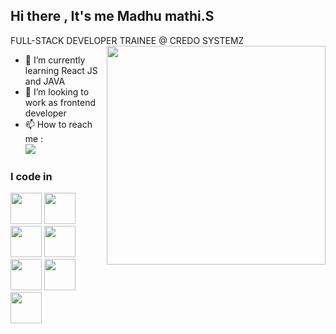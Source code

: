## Hi there , It's me Madhu mathi.S

FULL-STACK DEVELOPER TRAINEE @ CREDO SYSTEMZ
<img align="right" width="350" height="350" src="https://cdn.hashnode.com/res/hashnode/image/upload/v1681562508365/k96z0x3Vj.gif">                                                
- 🌱 I’m currently learning React JS and JAVA
- 👯 I’m looking to work as frontend developer
- 📫 How to reach me :
<br />  [<img src="https://img.shields.io/badge/LinkedIn-0077B5?style=for-the-badge&logo=linkedin&logoColor=white" />](www.linkedin.com/in/madhu-mathi-s-58528726a)

### I code in
 <img height="50" width="50" src="https://img.icons8.com/color/48/000000/html-5.png" /> <img height="50" width="50" src="https://img.icons8.com/color/48/000000/css3.png" />  <img height="50" width="50" src="https://img.icons8.com/color/48/000000/bootstrap.png" />
<img height="50" width="50" src="https://img.icons8.com/color/48/000000/javascript.png"/> <img height="50" width="50" src="https://img.icons8.com/?size=100&id=123603&format=png&color=000000" /> <img height="50" width="50" src="https://img.icons8.com/?size=100&id=4PiNHtUJVbLs&format=png&color=000000" /> <img height="50" width="50" src="https://img.icons8.com/color/48/000000/java-coffee-cup-logo.png" />


